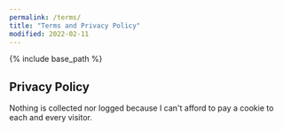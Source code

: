 ```yaml
---
permalink: /terms/
title: "Terms and Privacy Policy"
modified: 2022-02-11
---
```


{% include base_path %}

## Privacy Policy

Nothing is collected nor logged because I can't afford to pay a cookie to each and every visitor.
